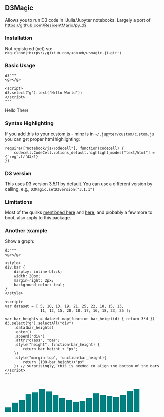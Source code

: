 ## D3Magic

Allows you to run D3 code in IJulia/Jupyter notebooks. Largely a port of https://github.com/ResidentMario/py_d3

### Installation

Not registered (yet) so:
`Pkg.clone("https://github.com/JobJob/D3Magic.jl.git")`

### Basic Usage

```
d3"""
<g></g>

<script>
d3.select("g").text("Hello World");
</script>
"""
```
Hello There

### Syntax Highlighting

If you add this to your custom.js - mine is in `~/.jupyter/custom/custom.js` you can get proper html highlighting:
```
require(["notebook/js/codecell"], function(codecell) {
    codecell.CodeCell.options_default.highlight_modes["text/html"] = {"reg":[/^d3/]}
})
```

### D3 version

This uses D3 version 3.5.11 by default. You can use a different version by calling, e.g.,
`D3Magic.setD3version("3.1.1")`

### Limitations

Most of the quirks [mentioned here](https://github.com/ResidentMario/py_d3#porting) and [here](https://github.com/ResidentMario/py_d3#technicals), and probably a few more to boot, also apply to this package.

### Another example
Show a graph:
```
d3"""
<g></g>

<style>
div.bar {
    display: inline-block;
    width: 20px;
    margin-right: 2px;
    background-color: teal;
}
</style>

<script>
var dataset = [ 5, 10, 13, 19, 21, 25, 22, 18, 15, 13,
                11, 12, 15, 20, 18, 17, 16, 18, 23, 25 ];

var bar_heights = dataset.map(function bar_height(d) { return 3*d })
d3.select("g").selectAll("div")
    .data(bar_heights)
    .enter()
    .append("div")
    .attr("class", "bar")
    .style("height", function(bar_height) {
        return bar_height + "px";
    })
    .style("margin-top", function(bar_height){
        return (100-bar_height)+"px"
    }) // surprisingly, this is needed to align the bottom of the bars
</script>
"""
```
<style>
div.bar {
    display: inline-block;
    width: 20px;
    margin-right: 2px;
    background-color: teal;
}
</style>
<g style="height:100px"><div class="bar" style="height: 15px; margin-top: 85px;"></div><div class="bar" style="height: 30px; margin-top: 70px;"></div><div class="bar" style="height: 39px; margin-top: 61px;"></div><div class="bar" style="height: 57px; margin-top: 43px;"></div><div class="bar" style="height: 63px; margin-top: 37px;"></div><div class="bar" style="height: 75px; margin-top: 25px;"></div><div class="bar" style="height: 66px; margin-top: 34px;"></div><div class="bar" style="height: 54px; margin-top: 46px;"></div><div class="bar" style="height: 45px; margin-top: 55px;"></div><div class="bar" style="height: 39px; margin-top: 61px;"></div><div class="bar" style="height: 33px; margin-top: 67px;"></div><div class="bar" style="height: 36px; margin-top: 64px;"></div><div class="bar" style="height: 45px; margin-top: 55px;"></div><div class="bar" style="height: 60px; margin-top: 40px;"></div><div class="bar" style="height: 54px; margin-top: 46px;"></div><div class="bar" style="height: 51px; margin-top: 49px;"></div><div class="bar" style="height: 48px; margin-top: 52px;"></div><div class="bar" style="height: 54px; margin-top: 46px;"></div><div class="bar" style="height: 69px; margin-top: 31px;"></div><div class="bar" style="height: 75px; margin-top: 25px;"></div></g>
